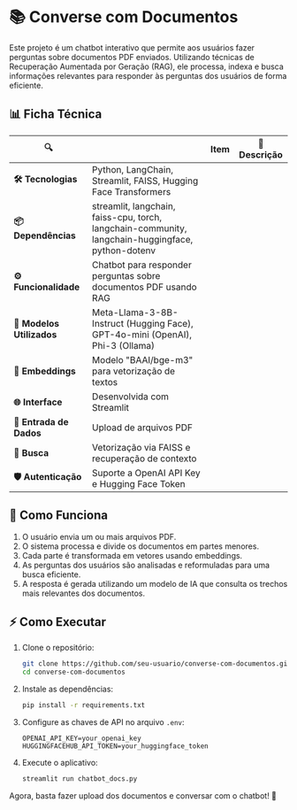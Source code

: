 # 📚 Converse com Documentos

Este projeto é um chatbot interativo que permite aos usuários fazer perguntas sobre documentos PDF enviados. Utilizando técnicas de Recuperação Aumentada por Geração (RAG), ele processa, indexa e busca informações relevantes para responder às perguntas dos usuários de forma eficiente.

## 📊 Ficha Técnica

| 🔍                        |                                                                                                   | **Item** | 📝 **Descrição** |
| ------------------------- | ------------------------------------------------------------------------------------------------- | -------- | ---------------- |
| **🛠️ Tecnologias**       | Python, LangChain, Streamlit, FAISS, Hugging Face Transformers                                    |          |                  |
| **📦 Dependências**       | streamlit, langchain, faiss-cpu, torch, langchain-community, langchain-huggingface, python-dotenv |          |                  |
| **⚙️ Funcionalidade**     | Chatbot para responder perguntas sobre documentos PDF usando RAG                                  |          |                  |
| **💊 Modelos Utilizados** | Meta-Llama-3-8B-Instruct (Hugging Face), GPT-4o-mini (OpenAI), Phi-3 (Ollama)                     |          |                  |
| **🎨 Embeddings**         | Modelo "BAAI/bge-m3" para vetorização de textos                                                   |          |                  |
| **🌐 Interface**          | Desenvolvida com Streamlit                                                                        |          |                  |
| **📖 Entrada de Dados**   | Upload de arquivos PDF                                                                            |          |                  |
| **🔄 Busca**              | Vetorização via FAISS e recuperação de contexto                                                   |          |                  |
| **🛡️ Autenticação**      | Suporte a OpenAI API Key e Hugging Face Token                                                     |          |                  |

## 📒 Como Funciona

1. O usuário envia um ou mais arquivos PDF.
2. O sistema processa e divide os documentos em partes menores.
3. Cada parte é transformada em vetores usando embeddings.
4. As perguntas dos usuários são analisadas e reformuladas para uma busca eficiente.
5. A resposta é gerada utilizando um modelo de IA que consulta os trechos mais relevantes dos documentos.

## ⚡ Como Executar

1. Clone o repositório:
   ```bash
   git clone https://github.com/seu-usuario/converse-com-documentos.git
   cd converse-com-documentos
   ```
2. Instale as dependências:
   ```bash
   pip install -r requirements.txt
   ```
3. Configure as chaves de API no arquivo `.env`:
   ```env
   OPENAI_API_KEY=your_openai_key
   HUGGINGFACEHUB_API_TOKEN=your_huggingface_token
   ```
4. Execute o aplicativo:
   ```bash
   streamlit run chatbot_docs.py
   ```

Agora, basta fazer upload dos documentos e conversar com o chatbot! 💬

